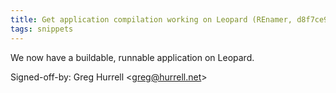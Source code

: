 ```yaml
---
title: Get application compilation working on Leopard (REnamer, d8f7ce9)
tags: snippets
---
```


We now have a buildable, runnable application on Leopard.

Signed-off-by: Greg Hurrell &lt;greg@hurrell.net&gt;
